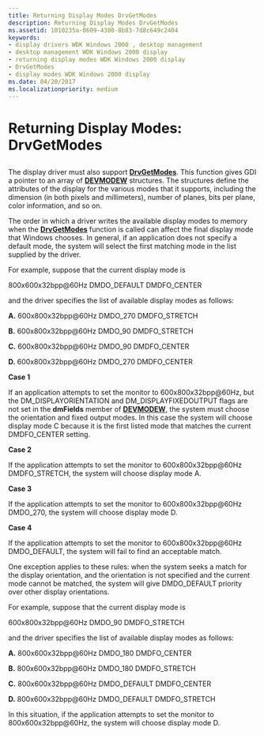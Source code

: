 ```yaml
---
title: Returning Display Modes DrvGetModes
description: Returning Display Modes DrvGetModes
ms.assetid: 1010235a-0609-4380-8b83-7d8c649c2404
keywords:
- display drivers WDK Windows 2000 , desktop management
- desktop management WDK Windows 2000 display
- returning display modes WDK Windows 2000 display
- DrvGetModes
- display modes WDK Windows 2000 display
ms.date: 04/20/2017
ms.localizationpriority: medium
---
```


# Returning Display Modes: DrvGetModes


## <span id="ddk_returning_display_modes_drvgetmodes_gg"></span><span id="DDK_RETURNING_DISPLAY_MODES_DRVGETMODES_GG"></span>


The display driver must also support [**DrvGetModes**](/windows/desktop/api/winddi/nf-winddi-drvgetmodes). This function gives GDI a pointer to an array of [**DEVMODEW**](/windows/desktop/api/wingdi/ns-wingdi-_devicemodew) structures. The structures define the attributes of the display for the various modes that it supports, including the dimension (in both pixels and millimeters), number of planes, bits per plane, color information, and so on.

The order in which a driver writes the available display modes to memory when the [**DrvGetModes**](/windows/desktop/api/winddi/nf-winddi-drvgetmodes) function is called can affect the final display mode that Windows chooses. In general, if an application does not specify a default mode, the system will select the first matching mode in the list supplied by the driver.

For example, suppose that the current display mode is

800x600x32bpp@60Hz DMDO\_DEFAULT DMDFO\_CENTER

and the driver specifies the list of available display modes as follows:

**A.** 600x800x32bpp@60Hz DMDO\_270 DMDFO\_STRETCH

**B.** 600x800x32bpp@60Hz DMDO\_90 DMDFO\_STRETCH

**C.** 600x800x32bpp@60Hz DMDO\_90 DMDFO\_CENTER

**D.** 600x800x32bpp@60Hz DMDO\_270 DMDFO\_CENTER

**Case 1**

If an application attempts to set the monitor to 600x800x32bpp@60Hz, but the DM\_DISPLAYORIENTATION and DM\_DISPLAYFIXEDOUTPUT flags are not set in the **dmFields** member of [**DEVMODEW**](/windows/desktop/api/wingdi/ns-wingdi-_devicemodew), the system must choose the orientation and fixed output modes. In this case the system will choose display mode C because it is the first listed mode that matches the current DMDFO\_CENTER setting.

**Case 2**

If the application attempts to set the monitor to 600x800x32bpp@60Hz DMDFO\_STRETCH, the system will choose display mode A.

**Case 3**

If the application attempts to set the monitor to 600x800x32bpp@60Hz DMDO\_270, the system will choose display mode D.

**Case 4**

If the application attempts to set the monitor to 600x800x32bpp@60Hz DMDO\_DEFAULT, the system will fail to find an acceptable match.

One exception applies to these rules: when the system seeks a match for the display orientation, and the orientation is not specified and the current mode cannot be matched, the system will give DMDO\_DEFAULT priority over other display orientations.

For example, suppose that the current display mode is

600x800x32bpp@60Hz DMDO\_90 DMDFO\_STRETCH

and the driver specifies the list of available display modes as follows:

**A.** 800x600x32bpp@60Hz DMDO\_180 DMDFO\_CENTER

**B.** 800x600x32bpp@60Hz DMDO\_180 DMDFO\_STRETCH

**C.** 800x600x32bpp@60Hz DMDO\_DEFAULT DMDFO\_CENTER

**D.** 800x600x32bpp@60Hz DMDO\_DEFAULT DMDFO\_STRETCH

In this situation, if the application attempts to set the monitor to 800x600x32bpp@60Hz, the system will choose display mode D.

 

